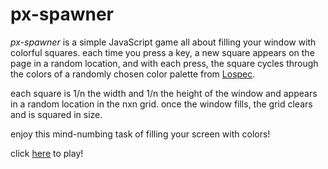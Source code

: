 # px-spawner

*px-spawner* is a simple JavaScript game all about filling your window with colorful squares. each time you press a key, a new square appears on the page in a random location, and with each press, the square cycles through the colors of a randomly chosen color palette from [Lospec](https://lospec.com/palette-list). 

each square is 1/n the width and 1/n the height of the window and appears in a random location in the nxn grid. once the window fills, the grid clears and is squared in size. 

enjoy this mind-numbing task of filling your screen with colors! 

click [here](https://prestonmohr.github.io/px-spawner/) to play!
